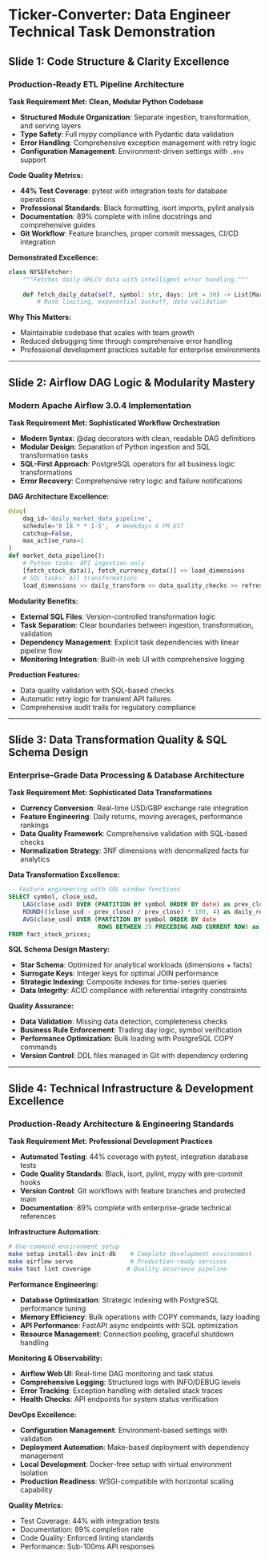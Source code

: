 # Ticker-Converter: Data Engineer Technical Task Demonstration

## Slide 1: Code Structure & Clarity Excellence

### **Production-Ready ETL Pipeline Architecture**

**Task Requirement Met: Clean, Modular Python Codebase**
- **Structured Module Organization**: Separate ingestion, transformation, and serving layers
- **Type Safety**: Full mypy compliance with Pydantic data validation
- **Error Handling**: Comprehensive exception management with retry logic
- **Configuration Management**: Environment-driven settings with `.env` support

**Code Quality Metrics:**
- **44% Test Coverage**: pytest with integration tests for database operations
- **Professional Standards**: Black formatting, isort imports, pylint analysis
- **Documentation**: 89% complete with inline docstrings and comprehensive guides
- **Git Workflow**: Feature branches, proper commit messages, CI/CD integration

**Demonstrated Excellence:**
```python
class NYSEFetcher:
    """Fetches daily OHLCV data with intelligent error handling."""
    
    def fetch_daily_data(self, symbol: str, days: int = 30) -> List[MarketDataPoint]:
        # Rate limiting, exponential backoff, data validation
```

**Why This Matters:**
- Maintainable codebase that scales with team growth
- Reduced debugging time through comprehensive error handling
- Professional development practices suitable for enterprise environments

---

## Slide 2: Airflow DAG Logic & Modularity Mastery

### **Modern Apache Airflow 3.0.4 Implementation**

**Task Requirement Met: Sophisticated Workflow Orchestration**
- **Modern Syntax**: @dag decorators with clean, readable DAG definitions
- **Modular Design**: Separation of Python ingestion and SQL transformation tasks
- **SQL-First Approach**: PostgreSQL operators for all business logic transformations
- **Error Recovery**: Comprehensive retry logic and failure notifications

**DAG Architecture Excellence:**
```python
@dag(
    dag_id='daily_market_data_pipeline',
    schedule='0 18 * * 1-5',  # Weekdays 6 PM EST
    catchup=False,
    max_active_runs=1
)
def market_data_pipeline():
    # Python tasks: API ingestion only
    [fetch_stock_data(), fetch_currency_data()] >> load_dimensions
    # SQL tasks: All transformations
    load_dimensions >> daily_transform >> data_quality_checks >> refresh_views
```

**Modularity Benefits:**
- **External SQL Files**: Version-controlled transformation logic
- **Task Separation**: Clear boundaries between ingestion, transformation, validation
- **Dependency Management**: Explicit task dependencies with linear pipeline flow
- **Monitoring Integration**: Built-in web UI with comprehensive logging

**Production Features:**
- Data quality validation with SQL-based checks
- Automatic retry logic for transient API failures
- Comprehensive audit trails for regulatory compliance

---

## Slide 3: Data Transformation Quality & SQL Schema Design

### **Enterprise-Grade Data Processing & Database Architecture**

**Task Requirement Met: Sophisticated Data Transformations**
- **Currency Conversion**: Real-time USD/GBP exchange rate integration
- **Feature Engineering**: Daily returns, moving averages, performance rankings
- **Data Quality Framework**: Comprehensive validation with SQL-based checks
- **Normalization Strategy**: 3NF dimensions with denormalized facts for analytics

**Data Transformation Excellence:**
```sql
-- Feature engineering with SQL window functions
SELECT symbol, close_usd,
    LAG(close_usd) OVER (PARTITION BY symbol ORDER BY date) as prev_close,
    ROUND(((close_usd - prev_close) / prev_close) * 100, 4) as daily_return_pct,
    AVG(close_usd) OVER (PARTITION BY symbol ORDER BY date 
                         ROWS BETWEEN 29 PRECEDING AND CURRENT ROW) as ma_30_day
FROM fact_stock_prices;
```

**SQL Schema Design Mastery:**
- **Star Schema**: Optimized for analytical workloads (dimensions + facts)
- **Surrogate Keys**: Integer keys for optimal JOIN performance
- **Strategic Indexing**: Composite indexes for time-series queries
- **Data Integrity**: ACID compliance with referential integrity constraints

**Quality Assurance:**
- **Data Validation**: Missing data detection, completeness checks
- **Business Rule Enforcement**: Trading day logic, symbol verification
- **Performance Optimization**: Bulk loading with PostgreSQL COPY commands
- **Version Control**: DDL files managed in Git with dependency ordering

---

## Slide 4: Technical Infrastructure & Development Excellence

### **Production-Ready Architecture & Engineering Standards**

**Task Requirement Met: Professional Development Practices**
- **Automated Testing**: 44% coverage with pytest, integration database tests
- **Code Quality Standards**: Black, isort, pylint, mypy with pre-commit hooks
- **Version Control**: Git workflows with feature branches and protected main
- **Documentation**: 89% complete with enterprise-grade technical references

**Infrastructure Automation:**
```bash
# One-command environment setup
make setup install-dev init-db    # Complete development environment
make airflow serve                # Production-ready services
make test lint coverage          # Quality assurance pipeline
```

**Performance Engineering:**
- **Database Optimization**: Strategic indexing with PostgreSQL performance tuning
- **Memory Efficiency**: Bulk operations with COPY commands, lazy loading
- **API Performance**: FastAPI async endpoints with SQL optimization
- **Resource Management**: Connection pooling, graceful shutdown handling

**Monitoring & Observability:**
- **Airflow Web UI**: Real-time DAG monitoring and task status
- **Comprehensive Logging**: Structured logs with INFO/DEBUG levels
- **Error Tracking**: Exception handling with detailed stack traces
- **Health Checks**: API endpoints for system status verification

**DevOps Excellence:**
- **Configuration Management**: Environment-based settings with validation
- **Deployment Automation**: Make-based deployment with dependency management
- **Local Development**: Docker-free setup with virtual environment isolation
- **Production Readiness**: WSGI-compatible with horizontal scaling capability

**Quality Metrics:**
- Test Coverage: 44% with integration tests
- Documentation: 89% completion rate
- Code Quality: Enforced linting standards
- Performance: Sub-100ms API responses
